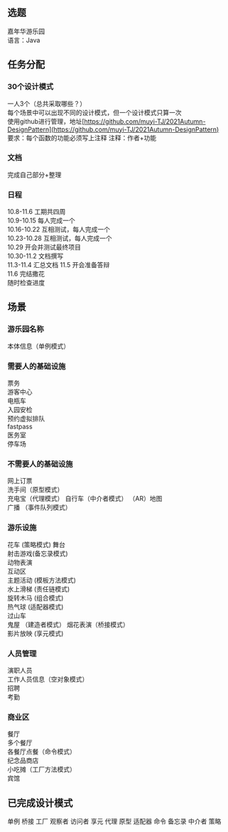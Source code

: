 ## 选题
  嘉年华游乐园  
  语言：Java

## 任务分配
### 30个设计模式
  一人3个（总共采取哪些？）  
  每个场景中可以出现不同的设计模式，但一个设计模式只算一次  
  使用github进行管理，地址[https://github.com/muyi-TJ/2021Autumn-DesignPattern](https://github.com/muyi-TJ/2021Autumn-DesignPattern)  
  要求：每个函数的功能必须写上注释
  注释：作者+功能
### 文档
  完成自己部分+整理

### 日程
  10.8-11.6 工期共四周  
  10.9-10.15 每人完成一个  
  10.16-10.22 互相测试，每人完成一个  
  10.23-10.28 互相测试，每人完成一个  
  10.29 开会并测试最终项目  
  10.30-11.2 文档撰写  
  11.3-11.4 汇总文档
  11.5 开会准备答辩  
  11.6 完结撒花  
  随时检查进度
## 场景
### 游乐园名称
  
  本体信息（单例模式）

### 需要人的基础设施
  票务  
  游客中心  
  电瓶车  
  入园安检  
  预约虚拟排队  
  fastpass  
  医务室  
  停车场  
  
### 不需要人的基础设施
  网上订票  
  洗手间（原型模式）  
  充电宝（代理模式）
  自行车（中介者模式）
  （AR）地图  
  广播  （事件队列模式）
  

### 游乐设施
  花车 (策略模式) 
  舞台  
  射击游戏(备忘录模式)   
  动物表演  
  互动区   
  主题活动 (模板方法模式)  
  水上滑梯  (责任链模式)  
  旋转木马  (组合模式)  
  热气球 (适配器模式)   
  过山车  
  鬼屋 （建造者模式） 
  烟花表演（桥接模式）  
  影片放映 (享元模式)
  
### 人员管理
  演职人员  
  工作人员信息（空对象模式）  
  招聘  
  考勤  
  
  
### 商业区
  餐厅  
  多个餐厅  
  各餐厅点餐（命令模式）  
  纪念品商店  
  小吃摊（工厂方法模式）  
  宾馆  
  
## 已完成设计模式
单例
桥接
工厂
观察者
访问者
享元
代理
原型
适配器
命令
备忘录
中介者
策略
